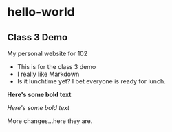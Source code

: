 # hello-world

## Class 3 Demo

My personal website for 102

* This is for the class 3 demo
* I really like Markdown
* Is it lunchtime yet? I bet everyone is ready for lunch.

**Here's some bold text**

*Here's some bold text*

More changes...here they are.
